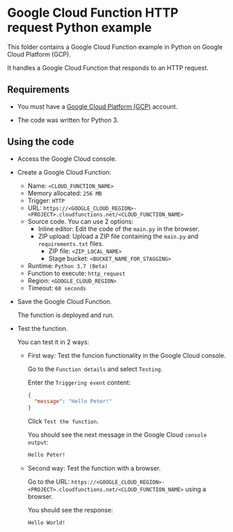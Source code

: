 # Google Cloud Function HTTP request Python example

This folder contains a Google Cloud Function example in Python on Google Cloud Platform (GCP).

It handles a Google Cloud Function that responds to an HTTP request.

## Requirements

* You must have a [Google Cloud Platform (GCP)](http://cloud.google.com/) account.

* The code was written for Python 3.

## Using the code

* Access the Google Cloud console.

* Create a Google Cloud Function:
  * Name: `<CLOUD_FUNCTION_NAME>`
  * Memory allocated: `256 MB`
  * Trigger: `HTTP`
  * URL: `https://<GOOGLE_CLOUD_REGION>-<PROJECT>.cloudfunctions.net/<CLOUD_FUNCTION_NAME>`
  * Source code. You can use 2 options:
    * Inline editor:
      Edit the code of the `main.py` in the browser.
    * ZIP upload:
      Upload a ZIP file containing the `main.py` and `requirements.txt` files.
      * ZIP file: `<ZIP_LOCAL_NAME>`
      * Stage bucket: `<BUCKET_NAME_FOR_STAGGING>`
  * Runtime: `Python 3.7 (Beta)`
  * Function to execute: `http_request`
  * Region: `<GOOGLE_CLOUD_REGION>`
  * Timeout: `60 seconds`

* Save the Google Cloud Function.

  The function is deployed and run.

* Test the function.

  You can test it in 2 ways:
  
  * First way: Test the funcion functionality in the Google Cloud console.

    Go to the `Function details` and select `Testing`.

    Enter the `Triggering event` content:

    ```json
    {
      "message": "Hello Peter!"
    }
    ```

    Click `Test the function`.

    You should see the next message in the Google Cloud `console output`:

    ```bash
    Hello Peter!
    ```

  * Second way: Test the function with a browser.

    Go to the URL: `https://<GOOGLE_CLOUD_REGION>-<PROJECT>.cloudfunctions.net/<CLOUD_FUNCTION_NAME>` using a browser.

    You should see the response:

    ```bash
    Hello World!
    ```

